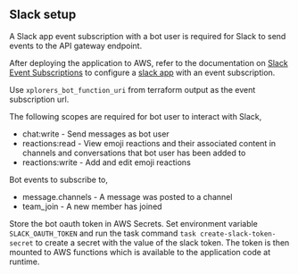 ## Slack setup

A Slack app event subscription with a bot user is required for Slack to send events to the API gateway endpoint.

After deploying the application to AWS, refer to the documentation on [Slack Event Subscriptions](https://api.slack.com/events-api) to configure a [slack app](https://api.slack.com/authentication/basics) with an event subscription.

Use `xplorers_bot_function_uri` from terraform output as the event subscription url.

The following scopes are required for bot user to interact with Slack,
* chat:write - Send messages as bot user
* reactions:read - View emoji reactions and their associated content in channels and conversations that bot user has been added to
* reactions:write - Add and edit emoji reactions

Bot events to subscribe to,
* message.channels - A message was posted to a channel
* team_join - A new member has joined

Store the bot oauth token in AWS Secrets. Set environment variable `SLACK_OAUTH_TOKEN` and run the task command `task create-slack-token-secret` to create a secret with the value of the slack token. The token is then mounted to AWS functions which is available to the application code at runtime.
